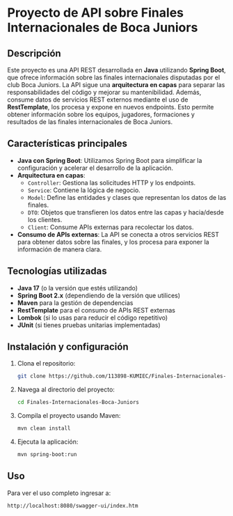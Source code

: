# Proyecto de API sobre Finales Internacionales de Boca Juniors

## Descripción

Este proyecto es una API REST desarrollada en **Java** utilizando **Spring Boot**, que ofrece información sobre las finales internacionales disputadas por el club Boca Juniors. La API sigue una **arquitectura en capas** para separar las responsabilidades del código y mejorar su mantenibilidad. Además, consume datos de servicios REST externos mediante el uso de **RestTemplate**, los procesa y expone en nuevos endpoints. Esto permite obtener información sobre los equipos, jugadores, formaciones y resultados de las finales internacionales de Boca Juniors.

## Características principales

- **Java con Spring Boot**: Utilizamos Spring Boot para simplificar la configuración y acelerar el desarrollo de la aplicación.
- **Arquitectura en capas**: 
  - `Controller`: Gestiona las solicitudes HTTP y los endpoints.
  - `Service`: Contiene la lógica de negocio.
  - `Model`: Define las entidades y clases que representan los datos de las finales.
  - `DTO`: Objetos que transfieren los datos entre las capas y hacia/desde los clientes.
  - `Client`: Consume APIs externas para recolectar los datos.
- **Consumo de APIs externas**: La API se conecta a otros servicios REST para obtener datos sobre las finales, y los procesa para exponer la información de manera clara.

## Tecnologías utilizadas

- **Java 17** (o la versión que estés utilizando)
- **Spring Boot 2.x** (dependiendo de la versión que utilices)
- **Maven** para la gestión de dependencias
- **RestTemplate** para el consumo de APIs REST externas
- **Lombok** (si lo usas para reducir el código repetitivo)
- **JUnit** (si tienes pruebas unitarias implementadas)

## Instalación y configuración

1. Clona el repositorio:
   ```bash
   git clone https://github.com/113898-KUMIEC/Finales-Internacionales-Boca-Juniors.git
   ```

2. Navega al directorio del proyecto:
   ```bash
   cd Finales-Internacionales-Boca-Juniors
   ```

3. Compila el proyecto usando Maven:
   ```bash
   mvn clean install
   ```

4. Ejecuta la aplicación:
   ```bash
   mvn spring-boot:run
   ```

## Uso

Para ver el uso completo ingresar a:

```bash
http://localhost:8080/swagger-ui/index.htm
```
